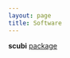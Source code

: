 ```yaml
---
layout: page
title: Software
---
```


**scubi** [package](https://winnie09.github.io/Wenpin_Hou/pages/SCUBI.html)


